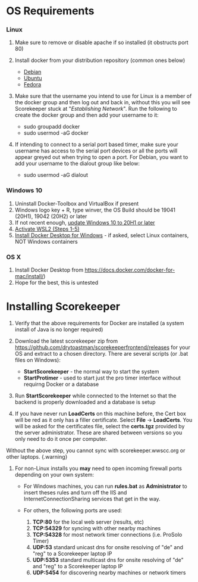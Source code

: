 # OS Requirements

### Linux
1. Make sure to remove or disable apache if so installed (it obstructs port 80)

2. Install docker from your distribution repository (common ones below)
    - [Debian](https://docs.docker.com/engine/install/debian/)
    - [Ubuntu](https://docs.docker.com/install/linux/docker-ce/ubuntu/)
    - [Fedora](https://docs.docker.com/engine/install/fedora/)

3. Make sure that the username you intend to use for Linux is a member of the docker group and then log out and back in, without this you will see Scorekeeper stuck at "*Establishing Network*".  Run the following to create the docker group and then add your username to it:

    - sudo groupadd docker
    - sudo usermod -aG docker <your username>

4. If intending to connect to a serial port based timer, make sure your username has access to the serial port devices or all the ports will appear greyed out when trying to open a port.  For Debian, you want to add your username to the dialout group like below:

    - sudo usermod -aG dialout <your username>

### Windows 10
1. Uninstall Docker-Toolbox and VirtualBox if present
2. Windows logo key + R, type winver, the OS Build should be 19041 (20H1), 19042 (20H2) or later
3. If not recent enough, [update Windows 10 to 20H1 or later](https://support.microsoft.com/en-us/windows/get-the-windows-10-october-2020-update-7d20e88c-0568-483a-37bc-c3885390d212)
4. [Activate WSL2 (Steps 1-5) ](https://docs.microsoft.com/en-us/windows/wsl/install-win10#manual-installation-steps)
5. [Install Docker Desktop for Windows](https://hub.docker.com/editions/community/docker-ce-desktop-windows/) - if asked, select Linux containers, NOT Windows containers

### OS X
1. Install Docker Desktop from https://docs.docker.com/docker-for-mac/install/)
2. Hope for the best, this is untested


# Installing Scorekeeper
1. Verify that the above requirements for Docker are installed (a system install of Java is no longer required)

1. Download the latest scorekeeper zip from https://github.com/drytoastman/scorekeeperfrontend/releases
   for your OS and extract to a chosen directory.  There are several scripts (or .bat files on Windows):
   * **StartScorekeeper** - the normal way to start the system
   * **StartProtimer** - used to start just the pro timer interface without requirng Docker or a database

1. Run **StartScorekeeper** while connected to the Internet so that the backend is
   properly downloaded and a database is setup

1. If you have never run **LoadCerts** on this machine before, the Cert box
   will be red as it only has a filler certificate. Select **File** &rarr;
   **LoadCerts**. You will be asked for the certificates file, select the
   **certs.tgz** provided by the server administrator. These are shared
   between versions so you only need to do it once per computer.

Without the above step, you cannot sync with scorekeeper.wwscc.org or other laptops. {.warning}

1. For non-Linux installs you **may** need to open incoming firewall ports depending on your own system:

    * For Windows machines, you can run **rules.bat** as **Administrator** to insert theses rules and
      turn off the IIS and InternetConnectionSharing services that get in the way.

    * For others, the following ports are used:
        1. **TCP:80**    for the local web server (results, etc)
        1. **TCP:54329** for syncing with other nearby machines
        1. **TCP:54328** for most network timer connections (i.e. ProSolo Timer)
        1. **UDP:53**    standard unicast dns for onsite resolving of "de" and "reg" to a Scorekeeper laptop IP
        1. **UDP:5353**  standard multicast dns for onsite resolving of "de" and "reg" to a Scorekeeper laptop IP
        1. **UDP:5454**  for discovering nearby machines or network timers
